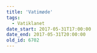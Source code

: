 ```yaml
---
title: 'Vatimøde'
tags:
  - Vatiklanet
date_start: 2017-05-31T17:00:00
date_end: 2017-05-31T20:00:00
old_id: 6702
---
```


